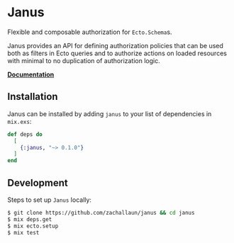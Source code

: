 # Janus

Flexible and composable authorization for `Ecto.Schema`s.

Janus provides an API for defining authorization policies that can be used both as
filters in Ecto queries and to authorize actions on loaded resources with minimal to no
duplication of authorization logic.

[**Documentation**](https://hexdocs.pm/janus)

## Installation

Janus can be installed by adding `janus` to your list of dependencies in `mix.exs`:

```elixir
def deps do
  [
    {:janus, "~> 0.1.0"}
  ]
end
```

## Development

Steps to set up `Janus` locally:

```bash
$ git clone https://github.com/zachallaun/janus && cd janus
$ mix deps.get
$ mix ecto.setup
$ mix test
```
